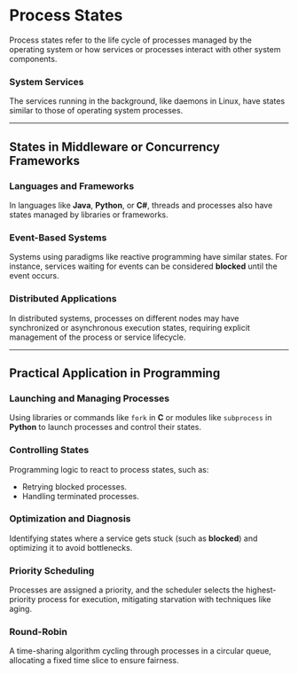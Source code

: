 # Process States

Process states refer to the life cycle of processes managed by the operating system or how services or processes interact with other system components.

### System Services
The services running in the background, like daemons in Linux, have states similar to those of operating system processes.

---

## States in Middleware or Concurrency Frameworks

### Languages and Frameworks
In languages like **Java**, **Python**, or **C#**, threads and processes also have states managed by libraries or frameworks.

### Event-Based Systems
Systems using paradigms like reactive programming have similar states. For instance, services waiting for events can be considered **blocked** until the event occurs.

### Distributed Applications
In distributed systems, processes on different nodes may have synchronized or asynchronous execution states, requiring explicit management of the process or service lifecycle.

---

## Practical Application in Programming

### Launching and Managing Processes
Using libraries or commands like `fork` in **C** or modules like `subprocess` in **Python** to launch processes and control their states.

### Controlling States
Programming logic to react to process states, such as:
- Retrying blocked processes.
- Handling terminated processes.

### Optimization and Diagnosis
Identifying states where a service gets stuck (such as **blocked**) and optimizing it to avoid bottlenecks.

### Priority Scheduling
Processes are assigned a priority, and the scheduler selects the highest-priority process for execution, mitigating starvation with techniques like aging.

### Round-Robin
A time-sharing algorithm cycling through processes in a circular queue, allocating a fixed time slice to ensure fairness.